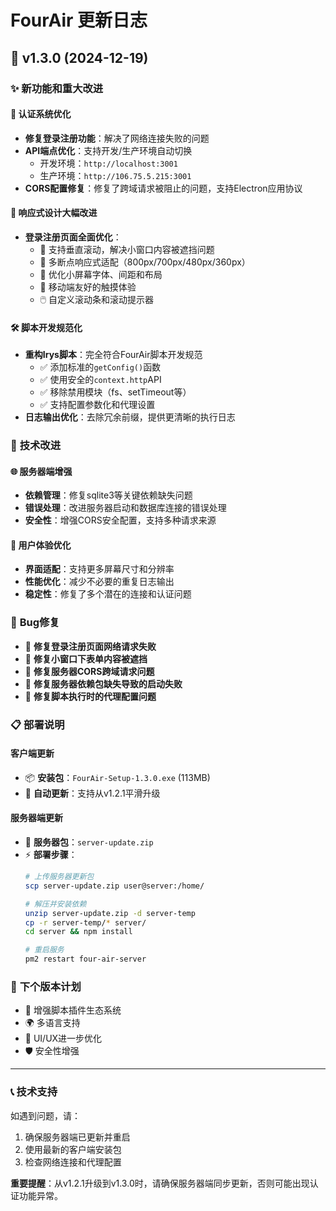 # FourAir 更新日志

## 🚀 v1.3.0 (2024-12-19)

### ✨ **新功能和重大改进**

#### 🔐 **认证系统优化**
- **修复登录注册功能**：解决了网络连接失败的问题
- **API端点优化**：支持开发/生产环境自动切换
  - 开发环境：`http://localhost:3001`
  - 生产环境：`http://106.75.5.215:3001`
- **CORS配置修复**：修复了跨域请求被阻止的问题，支持Electron应用协议

#### 📱 **响应式设计大幅改进**
- **登录注册页面全面优化**：
  - 🔄 支持垂直滚动，解决小窗口内容被遮挡问题
  - 📏 多断点响应式适配（800px/700px/480px/360px）
  - 🎨 优化小屏幕字体、间距和布局
  - 📱 移动端友好的触摸体验
  - 🖱️ 自定义滚动条和滚动提示器

#### 🛠️ **脚本开发规范化**
- **重构Irys脚本**：完全符合FourAir脚本开发规范
  - ✅ 添加标准的`getConfig()`函数
  - ✅ 使用安全的`context.http`API
  - ✅ 移除禁用模块（fs、setTimeout等）
  - ✅ 支持配置参数化和代理设置
- **日志输出优化**：去除冗余前缀，提供更清晰的执行日志

### 🔧 **技术改进**

#### 🌐 **服务器端增强**
- **依赖管理**：修复sqlite3等关键依赖缺失问题
- **错误处理**：改进服务器启动和数据库连接的错误处理
- **安全性**：增强CORS安全配置，支持多种请求来源

#### 🎯 **用户体验优化**
- **界面适配**：支持更多屏幕尺寸和分辨率
- **性能优化**：减少不必要的重复日志输出
- **稳定性**：修复了多个潜在的连接和认证问题

### 🐛 **Bug修复**

- 🔴 **修复登录注册页面网络请求失败**
- 🔴 **修复小窗口下表单内容被遮挡**
- 🔴 **修复服务器CORS跨域请求问题**
- 🔴 **修复服务器依赖包缺失导致的启动失败**
- 🔴 **修复脚本执行时的代理配置问题**

### 📋 **部署说明**

#### 客户端更新
- 📦 **安装包**：`FourAir-Setup-1.3.0.exe` (113MB)
- 🔄 **自动更新**：支持从v1.2.1平滑升级

#### 服务器端更新
- 📁 **服务器包**：`server-update.zip` 
- ⚡ **部署步骤**：
  ```bash
  # 上传服务器更新包
  scp server-update.zip user@server:/home/
  
  # 解压并安装依赖
  unzip server-update.zip -d server-temp
  cp -r server-temp/* server/
  cd server && npm install
  
  # 重启服务
  pm2 restart four-air-server
  ```

### 🎯 **下个版本计划**

- 🔮 增强脚本插件生态系统
- 🌍 多语言支持
- 🎨 UI/UX进一步优化
- 🛡️ 安全性增强

---

### 📞 **技术支持**

如遇到问题，请：
1. 确保服务器端已更新并重启
2. 使用最新的客户端安装包
3. 检查网络连接和代理配置

**重要提醒**：从v1.2.1升级到v1.3.0时，请确保服务器端同步更新，否则可能出现认证功能异常。 